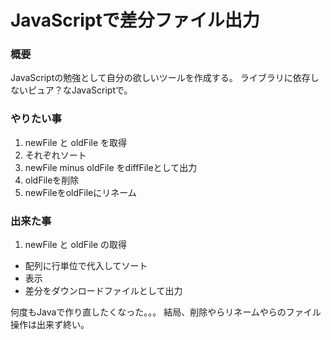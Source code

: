 # JavaScriptで差分ファイル出力
### 概要
JavaScriptの勉強として自分の欲しいツールを作成する。
ライブラリに依存しないピュア？なJavaScriptで。

### やりたい事
1. newFile と oldFile を取得
2. それぞれソート
3. newFile minus oldFile をdiffFileとして出力
4. oldFileを削除
5. newFileをoldFileにリネーム

### 出来た事
1. newFile と oldFile の取得
- 配列に行単位で代入してソート
- 表示
- 差分をダウンロードファイルとして出力

何度もJavaで作り直したくなった。。。
結局、削除やらリネームやらのファイル操作は出来ず終い。
